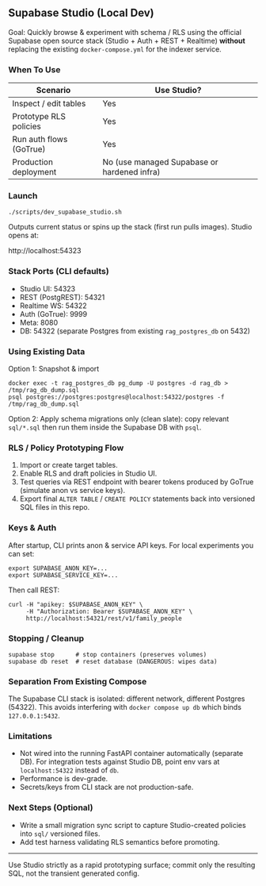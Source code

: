 ## Supabase Studio (Local Dev)

Goal: Quickly browse & experiment with schema / RLS using the official Supabase open source stack (Studio + Auth + REST + Realtime) **without** replacing the existing `docker-compose.yml` for the indexer service.

### When To Use
| Scenario | Use Studio? |
|----------|-------------|
| Inspect / edit tables | Yes |
| Prototype RLS policies | Yes |
| Run auth flows (GoTrue) | Yes |
| Production deployment | No (use managed Supabase or hardened infra) |

### Launch
```
./scripts/dev_supabase_studio.sh
```
Outputs current status or spins up the stack (first run pulls images). Studio opens at:

http://localhost:54323

### Stack Ports (CLI defaults)
- Studio UI: 54323
- REST (PostgREST): 54321
- Realtime WS: 54322
- Auth (GoTrue): 9999
- Meta: 8080
- DB: 54322 (separate Postgres from existing `rag_postgres_db` on 5432)

### Using Existing Data
Option 1: Snapshot & import
```
docker exec -t rag_postgres_db pg_dump -U postgres -d rag_db > /tmp/rag_db_dump.sql
psql postgres://postgres:postgres@localhost:54322/postgres -f /tmp/rag_db_dump.sql
```

Option 2: Apply schema migrations only (clean slate): copy relevant `sql/*.sql` then run them inside the Supabase DB with `psql`.

### RLS / Policy Prototyping Flow
1. Import or create target tables.
2. Enable RLS and draft policies in Studio UI.
3. Test queries via REST endpoint with bearer tokens produced by GoTrue (simulate anon vs service keys).
4. Export final `ALTER TABLE` / `CREATE POLICY` statements back into versioned SQL files in this repo.

### Keys & Auth
After startup, CLI prints anon & service API keys. For local experiments you can set:
```
export SUPABASE_ANON_KEY=...  
export SUPABASE_SERVICE_KEY=...
```
Then call REST:
```
curl -H "apikey: $SUPABASE_ANON_KEY" \
     -H "Authorization: Bearer $SUPABASE_ANON_KEY" \
     http://localhost:54321/rest/v1/family_people
```

### Stopping / Cleanup
```
supabase stop      # stop containers (preserves volumes)
supabase db reset  # reset database (DANGEROUS: wipes data)
```

### Separation From Existing Compose
The Supabase CLI stack is isolated: different network, different Postgres (54322). This avoids interfering with `docker compose up db` which binds `127.0.0.1:5432`.

### Limitations
- Not wired into the running FastAPI container automatically (separate DB). For integration tests against Studio DB, point env vars at `localhost:54322` instead of `db`.
- Performance is dev-grade.
- Secrets/keys from CLI stack are not production-safe.

### Next Steps (Optional)
- Write a small migration sync script to capture Studio-created policies into `sql/` versioned files.
- Add test harness validating RLS semantics before promoting.

---
Use Studio strictly as a rapid prototyping surface; commit only the resulting SQL, not the transient generated config.